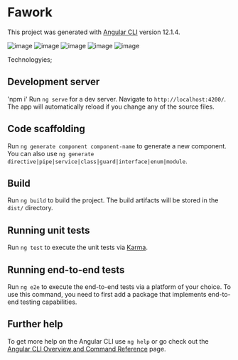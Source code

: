 # Fawork

This project was generated with [Angular CLI](https://github.com/angular/angular-cli) version 12.1.4.

![image](https://user-images.githubusercontent.com/49655751/155338550-a8827984-2052-4774-9266-b3d3faa3f21a.png)
![image](https://user-images.githubusercontent.com/49655751/155338701-6c313d03-39fa-412d-a30c-bd9788da7c6c.png)
![image](https://user-images.githubusercontent.com/49655751/155339006-335ab70c-aaa1-4dd0-afe1-ad207ed4ce02.png)
![image](https://user-images.githubusercontent.com/49655751/155339065-93c07fe7-3b43-4cc7-9b1b-11757d98fc26.png)
![image](https://user-images.githubusercontent.com/49655751/155339307-62e5709b-87d4-480e-b9fb-3f8a2b467aff.png)

Technologyies;

## Development server
'npm i'
Run `ng serve` for a dev server. Navigate to `http://localhost:4200/`. The app will automatically reload if you change any of the source files.

## Code scaffolding

Run `ng generate component component-name` to generate a new component. You can also use `ng generate directive|pipe|service|class|guard|interface|enum|module`.

## Build

Run `ng build` to build the project. The build artifacts will be stored in the `dist/` directory.

## Running unit tests

Run `ng test` to execute the unit tests via [Karma](https://karma-runner.github.io).

## Running end-to-end tests

Run `ng e2e` to execute the end-to-end tests via a platform of your choice. To use this command, you need to first add a package that implements end-to-end testing capabilities.

## Further help

To get more help on the Angular CLI use `ng help` or go check out the [Angular CLI Overview and Command Reference](https://angular.io/cli) page.
